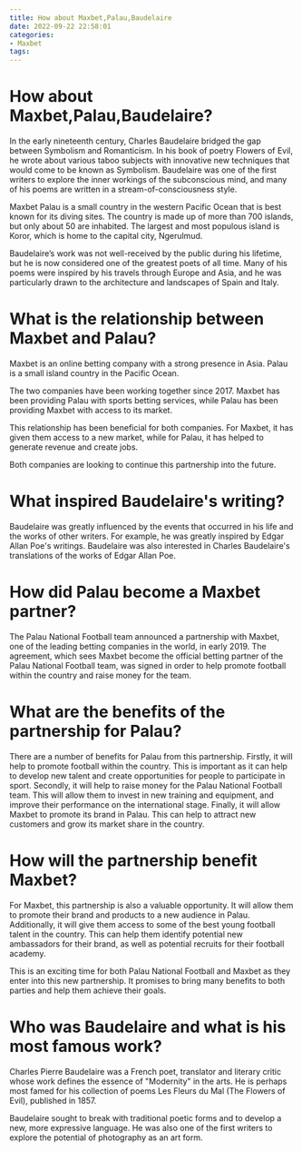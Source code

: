 ```yaml
---
title: How about Maxbet,Palau,Baudelaire
date: 2022-09-22 22:58:01
categories:
- Maxbet
tags:
---
```



#  How about Maxbet,Palau,Baudelaire?

In the early nineteenth century, Charles Baudelaire bridged the gap between Symbolism and Romanticism. In his book of poetry Flowers of Evil, he wrote about various taboo subjects with innovative new techniques that would come to be known as Symbolism. Baudelaire was one of the first writers to explore the inner workings of the subconscious mind, and many of his poems are written in a stream-of-consciousness style.

Maxbet Palau is a small country in the western Pacific Ocean that is best known for its diving sites. The country is made up of more than 700 islands, but only about 50 are inhabited. The largest and most populous island is Koror, which is home to the capital city, Ngerulmud.

Baudelaire’s work was not well-received by the public during his lifetime, but he is now considered one of the greatest poets of all time. Many of his poems were inspired by his travels through Europe and Asia, and he was particularly drawn to the architecture and landscapes of Spain and Italy.

#  What is the relationship between Maxbet and Palau?

Maxbet is an online betting company with a strong presence in Asia. Palau is a small island country in the Pacific Ocean.

The two companies have been working together since 2017. Maxbet has been providing Palau with sports betting services, while Palau has been providing Maxbet with access to its market.

This relationship has been beneficial for both companies. For Maxbet, it has given them access to a new market, while for Palau, it has helped to generate revenue and create jobs.

Both companies are looking to continue this partnership into the future.

#  What inspired Baudelaire's writing?

Baudelaire was greatly influenced by the events that occurred in his life and the works of other writers. For example, he was greatly inspired by Edgar Allan Poe's writings. Baudelaire was also interested in Charles Baudelaire's translations of the works of Edgar Allan Poe.

#  How did Palau become a Maxbet partner?

The Palau National Football team announced a partnership with Maxbet, one of the leading betting companies in the world, in early 2019. The agreement, which sees Maxbet become the official betting partner of the Palau National Football team, was signed in order to help promote football within the country and raise money for the team.

# What are the benefits of the partnership for Palau?

There are a number of benefits for Palau from this partnership. Firstly, it will help to promote football within the country. This is important as it can help to develop new talent and create opportunities for people to participate in sport. Secondly, it will help to raise money for the Palau National Football team. This will allow them to invest in new training and equipment, and improve their performance on the international stage. Finally, it will allow Maxbet to promote its brand in Palau. This can help to attract new customers and grow its market share in the country.

# How will the partnership benefit Maxbet?

For Maxbet, this partnership is also a valuable opportunity. It will allow them to promote their brand and products to a new audience in Palau. Additionally, it will give them access to some of the best young football talent in the country. This can help them identify potential new ambassadors for their brand, as well as potential recruits for their football academy.

This is an exciting time for both Palau National Football and Maxbet as they enter into this new partnership. It promises to bring many benefits to both parties and help them achieve their goals.

#  Who was Baudelaire and what is his most famous work?

Charles Pierre Baudelaire was a French poet, translator and literary critic whose work defines the essence of "Modernity" in the arts. He is perhaps most famed for his collection of poems Les Fleurs du Mal (The Flowers of Evil), published in 1857.

Baudelaire sought to break with traditional poetic forms and to develop a new, more expressive language. He was also one of the first writers to explore the potential of photography as an art form.